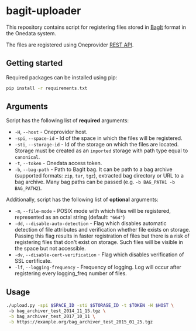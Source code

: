 # bagit-uploader
This repository contains script for registering files stored in [BagIt](https://datatracker.ietf.org/doc/rfc8493/) 
format in the Onedata system. 

The files are registered using Oneprovider [REST API](https://onedata.org/#/home/api/stable/oneprovider?anchor=operation/register_file).

## Getting started

Required packages can be installed using pip:
```bash
pip install -r requirements.txt
``` 

## Arguments

Script has the following list of **required** arguments:
* `-H`, `--host` - Oneprovider host.
* `-spi`, `--space-id` - Id of the space in which the files will be registered.
* `-sti`, `--storage-id` - Id of the storage on which the files are located.
                        Storage must be created as an `imported` storage with
                        path type equal to `canonical`.
* `-t`, `--token` - Onedata access token.
* `-b`, `--bag-path` - Path to BagIt bag. It can be path to a bag archive (supported formats: `zip`, `tar`, `tgz`), extracted bag directory or URL to a bag archive. 
Many bag paths can be passed (e.g. `-b BAG_PATH1 -b BAG_PATH2`).

Additionally, script has the following list of **optional** arguments:
* `-m`, `--file-mode` - POSIX mode with which files will be registered, represented as an octal string (default: `"664"`)
* `-dd`, `--disable-auto-detection` - Flag which disables automatic detection of file attributes and verification whether file exists on storage.
Passing this flag results in faster registration of files but there is a risk of registering files that don't exist on storage.
Such files will be visible in the space but not accessible.
* `-dv`, `--disable-cert-verification` - Flag which disables verification of SSL certificate.
* `-lf`, `--logging-frequency` - Frequency of logging. Log will occur after registering every logging_freq number of files.

## Usage
```bash
./upload.py -spi $SPACE_ID -sti $STORAGE_ID -t $TOKEN -H $HOST \ 
 -b bag_archiver_test_2014_11_15.tgz \
 -b bag_archiver_test_2017_10_11 \
 -b https://example.org/bag_archiver_test_2015_01_25.tgz
```